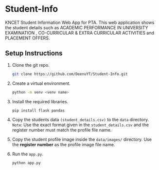 # Student-Info
KNCET Student Information Web App for PTA. This web application shows the student details such as ACADEMIC PERFORMANCE IN UNIVERSITY EXAMINATION , CO-CURRICULAR & EXTRA CURRICULAR ACTIVITIES and PLACEMENT OFFERS.

## Setup Instructions
1. Clone the git repo.
   
   ```bash
   git clone https://github.com/DeenuYT/Student-Info.git
   ```
3. Create a virtual environment.
   ```bash
   python -m venv <venv name>
   ```
4. Install the required libraries.
   ```bash
   pip install flask pandas
   ```
5. Copy the students data `(student_details.csv)` to the `data` directory.  `Note`: Use the exact format given in the `student_details.csv` and the register number must match the profile file name.
6. Copy the student profile image inside the `data/images/` directory. Use the **register number** as the profile image file name.
7. Run the `app.py`.
   ```bash
   python app.py
   ```
